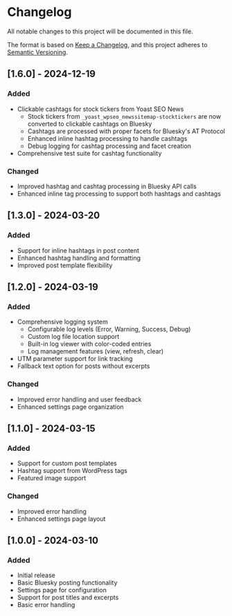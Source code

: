 # Changelog

All notable changes to this project will be documented in this file.

The format is based on [Keep a Changelog](https://keepachangelog.com/en/1.0.0/),
and this project adheres to [Semantic Versioning](https://semver.org/spec/v2.0.0.html).

## [1.6.0] - 2024-12-19

### Added
- Clickable cashtags for stock tickers from Yoast SEO News
  - Stock tickers from `_yoast_wpseo_newssitemap-stocktickers` are now converted to clickable cashtags on Bluesky
  - Cashtags are processed with proper facets for Bluesky's AT Protocol
  - Enhanced inline hashtag processing to handle cashtags
  - Debug logging for cashtag processing and facet creation
- Comprehensive test suite for cashtag functionality

### Changed
- Improved hashtag and cashtag processing in Bluesky API calls
- Enhanced inline tag processing to support both hashtags and cashtags

## [1.3.0] - 2024-03-20

### Added
- Support for inline hashtags in post content
- Enhanced hashtag handling and formatting
- Improved post template flexibility

## [1.2.0] - 2024-03-19

### Added
- Comprehensive logging system
  - Configurable log levels (Error, Warning, Success, Debug)
  - Custom log file location support
  - Built-in log viewer with color-coded entries
  - Log management features (view, refresh, clear)
- UTM parameter support for link tracking
- Fallback text option for posts without excerpts

### Changed
- Improved error handling and user feedback
- Enhanced settings page organization

## [1.1.0] - 2024-03-15

### Added
- Support for custom post templates
- Hashtag support from WordPress tags
- Featured image support

### Changed
- Improved error handling
- Enhanced settings page layout

## [1.0.0] - 2024-03-10

### Added
- Initial release
- Basic Bluesky posting functionality
- Settings page for configuration
- Support for post titles and excerpts
- Basic error handling 